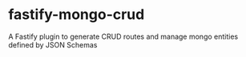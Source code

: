 # fastify-mongo-crud
A Fastify plugin to generate CRUD routes and manage mongo entities defined by JSON Schemas
